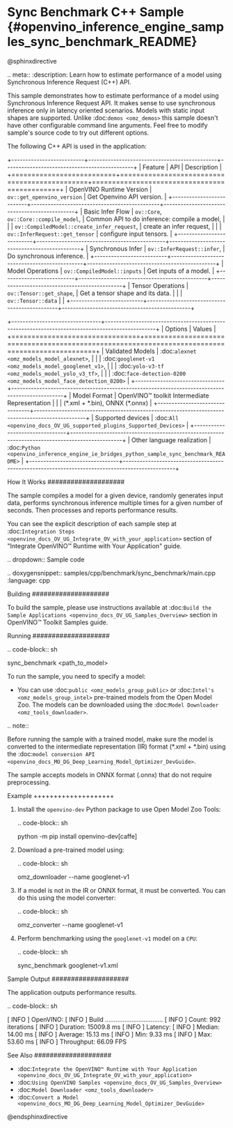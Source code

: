 # Sync Benchmark C++ Sample {#openvino_inference_engine_samples_sync_benchmark_README}

@sphinxdirective

.. meta::
   :description: Learn how to estimate performance of a model using Synchronous Inference Request (C++) API.

This sample demonstrates how to estimate performance of a model using Synchronous Inference Request API. It makes sense to use synchronous inference only in latency oriented scenarios. Models with static input shapes are supported. Unlike :doc:`demos <omz_demos>` this sample doesn't have other configurable command line arguments. Feel free to modify sample's source code to try out different options.

The following C++ API is used in the application:

+--------------------------+----------------------------------------------+----------------------------------------------+
| Feature                  | API                                          | Description                                  |
+==========================+==============================================+==============================================+
| OpenVINO Runtime Version | ``ov::get_openvino_version``                 | Get Openvino API version.                    |
+--------------------------+----------------------------------------------+----------------------------------------------+
| Basic Infer Flow         | ``ov::Core``, ``ov::Core::compile_model``,   | Common API to do inference: compile a model, |
|                          | ``ov::CompiledModel::create_infer_request``, | create an infer request,                     |
|                          | ``ov::InferRequest::get_tensor``             | configure input tensors.                     |
+--------------------------+----------------------------------------------+----------------------------------------------+
| Synchronous Infer        | ``ov::InferRequest::infer``,                 | Do synchronous inference.                    |
+--------------------------+----------------------------------------------+----------------------------------------------+
| Model Operations         | ``ov::CompiledModel::inputs``                | Get inputs of a model.                       |
+--------------------------+----------------------------------------------+----------------------------------------------+
| Tensor Operations        | ``ov::Tensor::get_shape``,                   | Get a tensor shape and its data.             |
|                          | ``ov::Tensor::data``                         |                                              |
+--------------------------+----------------------------------------------+----------------------------------------------+

+--------------------------------+------------------------------------------------------------------------------------------------+
| Options                        | Values                                                                                         |
+================================+================================================================================================+
| Validated Models               | :doc:`alexnet <omz_models_model_alexnet>`,                                                     |
|                                | :doc:`googlenet-v1 <omz_models_model_googlenet_v1>`,                                           |
|                                | :doc:`yolo-v3-tf <omz_models_model_yolo_v3_tf>`,                                               |
|                                | :doc:`face-detection-0200 <omz_models_model_face_detection_0200>`                              |
+--------------------------------+------------------------------------------------------------------------------------------------+
| Model Format                   | OpenVINO™ toolkit Intermediate Representation                                                  |
|                                | (\*.xml + \*.bin), ONNX (\*.onnx)                                                              |
+--------------------------------+------------------------------------------------------------------------------------------------+
| Supported devices              | :doc:`All <openvino_docs_OV_UG_supported_plugins_Supported_Devices>`                           |
+--------------------------------+------------------------------------------------------------------------------------------------+
| Other language realization     | :doc:`Python <openvino_inference_engine_ie_bridges_python_sample_sync_benchmark_README>`       |
+--------------------------------+------------------------------------------------------------------------------------------------+


How It Works
####################

The sample compiles a model for a given device, randomly generates input data, performs synchronous inference multiple times for a given number of seconds. Then processes and reports performance results.

You can see the explicit description of
each sample step at :doc:`Integration Steps <openvino_docs_OV_UG_Integrate_OV_with_your_application>` section of "Integrate OpenVINO™ Runtime with Your Application" guide.

.. dropdown:: Sample code 

   .. doxygensnippet:: samples/cpp/benchmark/sync_benchmark/main.cpp
      :language: cpp

Building
####################

To build the sample, please use instructions available at :doc:`Build the Sample Applications <openvino_docs_OV_UG_Samples_Overview>` section in OpenVINO™ Toolkit Samples guide.

Running
####################

.. code-block:: sh

   sync_benchmark <path_to_model>


To run the sample, you need to specify a model:

- You can use :doc:`public <omz_models_group_public>` or :doc:`Intel's <omz_models_group_intel>` pre-trained models from the Open Model Zoo. The models can be downloaded using the :doc:`Model Downloader <omz_tools_downloader>`.

.. note::

   Before running the sample with a trained model, make sure the model is converted to the intermediate representation (IR) format (\*.xml + \*.bin) using the :doc:`model conversion API <openvino_docs_MO_DG_Deep_Learning_Model_Optimizer_DevGuide>`.

   The sample accepts models in ONNX format (.onnx) that do not require preprocessing.

Example
++++++++++++++++++++

1. Install the ``openvino-dev`` Python package to use Open Model Zoo Tools:

   .. code-block:: sh

      python -m pip install openvino-dev[caffe]


2. Download a pre-trained model using:

   .. code-block:: sh

      omz_downloader --name googlenet-v1


3. If a model is not in the IR or ONNX format, it must be converted. You can do this using the model converter:

   .. code-block:: sh

      omz_converter --name googlenet-v1


4. Perform benchmarking using the ``googlenet-v1`` model on a ``CPU``:

   .. code-block:: sh

      sync_benchmark googlenet-v1.xml


Sample Output
####################

The application outputs performance results.

.. code-block:: sh

   [ INFO ] OpenVINO:
   [ INFO ] Build ................................. <version>
   [ INFO ] Count:      992 iterations
   [ INFO ] Duration:   15009.8 ms
   [ INFO ] Latency:
   [ INFO ]        Median:     14.00 ms
   [ INFO ]        Average:    15.13 ms
   [ INFO ]        Min:        9.33 ms
   [ INFO ]        Max:        53.60 ms
   [ INFO ] Throughput: 66.09 FPS


See Also
####################

* :doc:`Integrate the OpenVINO™ Runtime with Your Application <openvino_docs_OV_UG_Integrate_OV_with_your_application>`
* :doc:`Using OpenVINO Samples <openvino_docs_OV_UG_Samples_Overview>`
* :doc:`Model Downloader <omz_tools_downloader>`
* :doc:`Convert a Model <openvino_docs_MO_DG_Deep_Learning_Model_Optimizer_DevGuide>`

@endsphinxdirective
